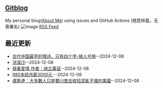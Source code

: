 ## [Gitblog](https://luckypoem.github.io/gitblog-by-yihong0618)
My personal blog([About Me](https://github.com/yihong0618/gitblog/issues/282)) using issues and GitHub Actions (随意转载，无需署名)
![image](https://github.com/user-attachments/assets/a168bf11-661e-4566-b042-7fc9544de528)
[RSS Feed](https://raw.githubusercontent.com/luckypoem/gitblog-by-yihong0618/master/feed.xml)

## 最近更新
- [古代中国最早的情诗，只有四个字-候人兮猗](https://github.com/luckypoem/gitblog-by-yihong0618/issues/11)--2024-12-08
- [浣溪沙](https://github.com/luckypoem/gitblog-by-yihong0618/issues/10)--2024-12-08
- [我看爱情 作者：纳兰慕容](https://github.com/luckypoem/gitblog-by-yihong0618/issues/9)--2024-12-08
- [985本硕月薪3000元 ](https://github.com/luckypoem/gitblog-by-yihong0618/issues/8)--2024-12-08
- [盧斯達：大多數人只是要川普去收拾混亂不堪的美國](https://github.com/luckypoem/gitblog-by-yihong0618/issues/7)--2024-12-08
